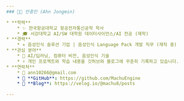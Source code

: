 ```yaml
---
### 🧑‍💻 안종민 (Ahn Jongmin)

* **학력**
    * ✨ 한국항공대학교 항공전자통신공학 학사
    * 🎓 서강대학교 AI/SW 대학원 데이터사이언스/AI 전공 (재학)
* **경력**
    * ✈️ 음성인식 솔루션 기업 | 음성인식 Language Pack 개발 직무 (재직 중)
* **관심 분야**
    * 🔭 AI/딥러닝, 컴퓨터 비전, 음성인식 기술
    * ⚡ 개인 프로젝트와 학습 내용을 깃허브와 블로그에 꾸준히 기록하고 있습니다.
* **연락처**
    * 📧 ann10266@gmail.com
    * 🔗 **GitHub**: https://github.com/MachuEngine
    * 🔗 **Blog**: https://velog.io/@machu8/posts

---
```


<!---
MachuEngine/MachuEngine is a ✨ special ✨ repository because its `README.md` (this file) appears on your GitHub profile.
You can click the Preview link to take a look at your changes.
--->
